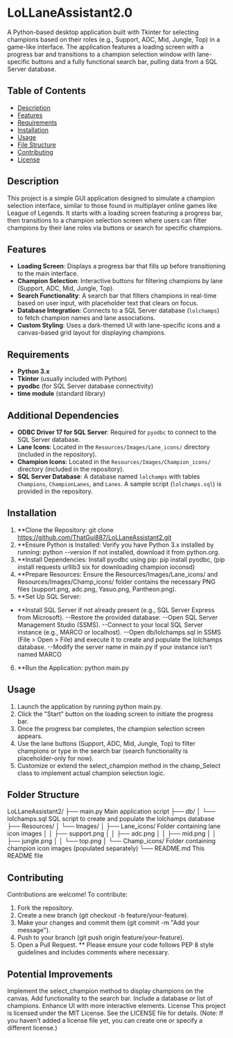 # LoLLaneAssistant2.0

A Python-based desktop application built with Tkinter for selecting champions based on their roles (e.g., Support, ADC, Mid, Jungle, Top) in a game-like interface. The application features a loading screen with a progress bar and transitions to a champion selection window with lane-specific buttons and a fully functional search bar, pulling data from a SQL Server database.

## Table of Contents

- [Description](#description)
- [Features](#features)
- [Requirements](#requirements)
- [Installation](#installation)
- [Usage](#usage)
- [File Structure](#file-structure)
- [Contributing](#contributing)
- [License](#license)

## Description

This project is a simple GUI application designed to simulate a champion selection interface, similar to those found in multiplayer online games like League of Legends. It starts with a loading screen featuring a progress bar, then transitions to a champion selection screen where users can filter champions by their lane roles via buttons or search for specific champions.

## Features

- **Loading Screen**: Displays a progress bar that fills up before transitioning to the main interface.
- **Champion Selection**: Interactive buttons for filtering champions by lane (Support, ADC, Mid, Jungle, Top).
- **Search Functionality**: A search bar that filters champions in real-time based on user input, with placeholder text that clears on focus.
- **Database Integration**: Connects to a SQL Server database (`lolchamps`) to fetch champion names and lane associations.
- **Custom Styling**: Uses a dark-themed UI with lane-specific icons and a canvas-based grid layout for displaying champions.

## Requirements

- **Python 3.x**
- **Tkinter** (usually included with Python)
- **pyodbc** (for SQL Server database connectivity)
- **time module** (standard library)

## Additional Dependencies

- **ODBC Driver 17 for SQL Server**: Required for `pyodbc` to connect to the SQL Server database.
- **Lane Icons**: Located in the `Resources/Images/Lane_icons/` directory (included in the repository).
- **Champion Icons**: Located in the `Resources/Images/Champion_icons/` directory (included in the repository).
- **SQL Server Database**: A database named `lolchamps` with tables `Champions`, `ChampionLanes`, and `Lanes`. A sample script (`lolchamps.sql`) is provided in the repository.
 
## Installation

1. **Clone the Repository: git clone https://github.com/ThatGui887/LoLLaneAssistant2.git 
2. **Ensure Python is Installed: Verify you have Python 3.x installed by running: python --version If not installed, download it from python.org.
3. **Install Dependencies: Install pyodbc using pip: pip install pyodbc, (pip install requests urllib3 six for downloading champion ioconsd)
4. **Prepare Resources: Ensure the Resources/Images/Lane_icons/ and  Resources/Images/Champ_icons/ folder contains the necessary PNG files (support.png, adc.png, Yasuo.png, Pantheon.png).
5. **Set Up SQL Server:
- **Install SQL Server if not already present (e.g., SQL Server Express from Microsoft).
--Restore the provided database:
--Open SQL Server Management Studio (SSMS).
--Connect to your local SQL Server instance (e.g., MARCO or localhost).
--Open db/lolchamps.sql in SSMS (File > Open > File) and execute it to create and populate the lolchamps database.
--Modify the server name in main.py if your instance isn’t named MARCO
6. **Run the Application: python main.py

## Usage

1. Launch the application by running python main.py.
2. Click the "Start" button on the loading screen to initiate the progress bar.
3. Once the progress bar completes, the champion selection screen appears.
4. Use the lane buttons (Support, ADC, Mid, Jungle, Top) to filter champions or type in the search bar (search functionality is placeholder-only for now).
5. Customize or extend the select_champion method in the champ_Select class to implement actual champion selection logic.

## Folder Structure

LoLLaneAssistant2/
├── main.py                 Main application script
├── db/
│   └── lolchamps.sql       SQL script to create and populate the lolchamps database
├── Resources/
│   └── Images/
│       ├── Lane_icons/     Folder containing lane icon images
│       │   ├── support.png
│       │   ├── adc.png
│       │   ├── mid.png
│       │   ├── jungle.png
│       │   └── top.png
│       └── Champ_icons/    Folder containing champion icon images (populated separately)
└── README.md               This README file           

## Contributing
Contributions are welcome! To contribute:

1. Fork the repository.
2. Create a new branch (git checkout -b feature/your-feature).
3. Make your changes and commit them (git commit -m "Add your message").
4. Push to your branch (git push origin feature/your-feature).
5. Open a Pull Request.
** Please ensure your code follows PEP 8 style guidelines and includes comments where necessary.

## Potential Improvements

Implement the select_champion method to display champions on the canvas.
Add functionality to the search bar.
Include a database or list of champions.
Enhance UI with more interactive elements.
License
This project is licensed under the MIT License. See the LICENSE file for details. (Note: If you haven't added a license file yet, you can create one or specify a different license.)




















